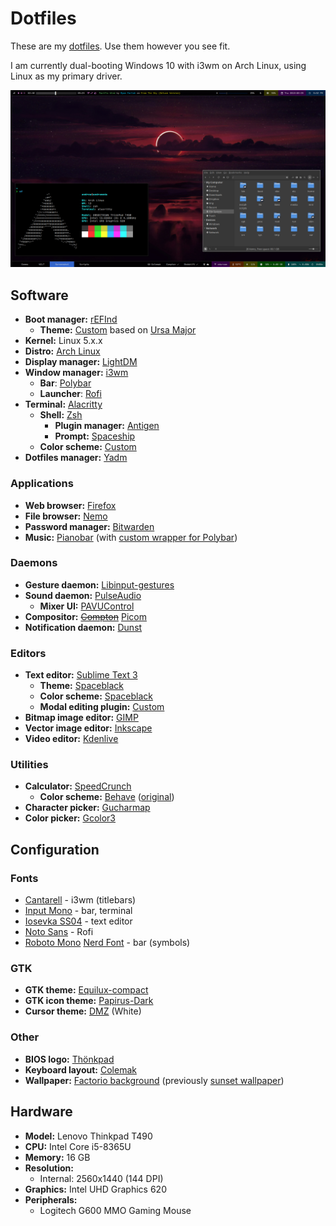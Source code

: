 # Dotfiles

These are my [dotfiles](https://askubuntu.com/questions/94780/what-are-dot-files). Use them however you see fit.

I am currently dual-booting Windows 10 with i3wm on Arch Linux, using Linux as my primary driver.

![i3wm on Arch, 2019-08-29](.readme_content/screenshot_2019-08-29.png)

## Software

* **Boot manager:** [rEFInd][refind]
    * **Theme:** [Custom][custom-refind-theme] based on [Ursa Major][ursa-major-refind-theme]
* **Kernel:** Linux 5.x.x
* **Distro:** [Arch Linux][arch-linux]
* **Display manager:** [LightDM][lightdm]
* **Window manager:** [i3wm][i3wm]
    * **Bar**: [Polybar][polybar]
    * **Launcher**: [Rofi][rofi]
* **Terminal:** [Alacritty][alacritty]
    * **Shell:** [Zsh][zsh]
        * **Plugin manager:** [Antigen][antigen]
        * **Prompt:** [Spaceship][spaceship-prompt]
    * **Color scheme:** [Custom][custom-terminal-colors]
* **Dotfiles manager:** [Yadm][yadm]

[refind]: https://www.rodsbooks.com/refind/
[custom-refind-theme]: https://github.com/HactarCE/Arch-Install-Scripts/tree/master/refind/themes/hactar-rEFInd
[ursa-major-refind-theme]: https://github.com/kgoettler/ursamajor-rEFInd
[arch-linux]: https://www.archlinux.org/
[lightdm]: https://github.com/canonical/lightdm
[i3wm]: https://i3wm.org/
[polybar]: https://polybar.github.io/
[rofi]: https://github.com/davatorium/rofi
[alacritty]: https://github.com/jwilm/alacritty
[zsh]: https://www.zsh.org/
[antigen]: http://antigen.sharats.me/
[spaceship-prompt]: https://denysdovhan.com/spaceship-prompt/
[custom-terminal-colors]: https://github.com/HactarCE/dotfiles/blob/master/.config/alacritty/alacritty.yml#L205-L225
[yadm]: https://yadm.io/

### Applications

* **Web browser:** [Firefox][firefox]
* **File browser:** [Nemo][nemo]
* **Password manager:** [Bitwarden][bitwarden]
* **Music:** [Pianobar][pianobar] (with [custom wrapper for Polybar][polianobar])

[firefox]: https://www.mozilla.org/en-US/firefox/
[nemo]: https://github.com/linuxmint/nemo
[bitwarden]: https://bitwarden.com/
[pianobar]: https://6xq.net/pianobar/
[polianobar]: https://github.com/HactarCE/dotfiles/blob/master/.config/pianobar/polianobar.py

### Daemons

* **Gesture daemon:** [Libinput-gestures][libinput-gestures]
* **Sound daemon:** [PulseAudio][pulseaudio]
    * **Mixer UI:** [PAVUControl][pavucontrol]
* **Compositor:** ~~[Compton][compton]~~ [Picom][picom]
* **Notification daemon:** [Dunst][dunst]

[libinput-gestures]: https://github.com/bulletmark/libinput-gestures
[pulseaudio]: https://www.freedesktop.org/wiki/Software/PulseAudio/
[pavucontrol]: https://freedesktop.org/software/pulseaudio/pavucontrol/
[compton]: https://github.com/yshui/compton
[picom]: https://github.com/yshui/picom
[dunst]: https://dunst-project.org/

### Editors

* **Text editor:** [Sublime Text 3][sublime-text-3]
    * **Theme:** [Spaceblack][st3-spaceblack]
    * **Color scheme:** [Spaceblack][st3-spaceblack]
    * **Modal editing plugin:** [Custom][custom-modal-editing]
* **Bitmap image editor:** [GIMP][gimp]
* **Vector image editor:** [Inkscape][inkscape]
* **Video editor:** [Kdenlive][kdenlive]

[sublime-text-3]: https://www.sublimetext.com/
[st3-spaceblack]: https://packagecontrol.io/packages/Theme%20-%20Spaceblack
[custom-modal-editing]: https://github.com/HactarCE/dotfiles/tree/master/.config/sublime-text-3/Packages/Hactar
[gimp]: https://www.gimp.org/
[inkscape]: https://inkscape.org/
[kdenlive]: https://kdenlive.org/en/

### Utilities

* **Calculator:** [SpeedCrunch][speedcrunch]
    * **Color scheme:** [Behave][custom-behave] ([original][st3-behave])
* **Character picker:** [Gucharmap][gucharmap]
* **Color picker:** [Gcolor3][gcolor3]

[speedcrunch]: https://speedcrunch.org/
[custom-behave]: https://github.com/HactarCE/dotfiles/blob/master/.local/share/SpeedCrunch/color-schemes/Behave.json
[st3-behave]: https://packagecontrol.io/packages/Behave%20Color%20Scheme
[gucharmap]: https://wiki.gnome.org/action/show/Apps/Gucharmap?action=show&redirect=Gucharmap
[gcolor3]: https://www.hjdskes.nl/projects/gcolor3/

## Configuration

### Fonts

* [Cantarell][font-cantarell] - i3wm (titlebars)
* [Input Mono][font-input] - bar, terminal
* [Iosevka SS04][font-iosevka] - text editor
* [Noto Sans][font-noto-sans] - Rofi
* [Roboto Mono][font-roboto-mono] [Nerd Font][nerd-font] - bar (symbols)

[font-cantarell]: https://fonts.google.com/specimen/Cantarell
[font-input]: https://input.fontbureau.com/
[font-iosevka]: https://typeof.net/Iosevka/
[font-noto-sans]: https://www.google.com/get/noto/
[font-roboto-mono]: https://fonts.google.com/specimen/Roboto+Mono
[nerd-font]: https://www.nerdfonts.com/

### GTK

* **GTK theme:** [Equilux-compact][equilux-theme]
* **GTK icon theme:** [Papirus-Dark][papirus-icon-theme]
* **Cursor theme:** [DMZ][dmz-cursors] (White)

[equilux-theme]: https://github.com/ddnexus/equilux-theme
[papirus-icon-theme]: https://github.com/PapirusDevelopmentTeam/papirus-icon-theme/
[dmz-cursors]: https://github.com/ganwell/dmz-cursors

### Other

* **BIOS logo:** [Thönkpad][bios-logo]
* **Keyboard layout:** [Colemak][colemak]
* **Wallpaper:** [Factorio background][wallpaper-factorio] (previously [sunset wallpaper][wallpaper-sunset])

[bios-logo]: .readme_content/logo.gif
[colemak]: https://colemak.com/
[wallpaper-factorio]: https://images5.alphacoders.com/778/thumb-1920-778421.jpg
[wallpaper-sunset]: https://whvn.cc/j5v28q

## Hardware

* **Model:** Lenovo Thinkpad T490
* **CPU:** Intel Core i5-8365U
* **Memory:** 16 GB
* **Resolution:**
    * Internal: 2560x1440 (144 DPI)
* **Graphics:** Intel UHD Graphics 620
* **Peripherals:**
    * Logitech G600 MMO Gaming Mouse
